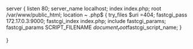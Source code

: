 server {
    listen 80;
    server_name localhost;
    index index.php;
    root /var/www/public_html;
    location ~ \.php$ {
        try_files $uri =404;
        fastcgi_pass  172.17.0.3:9000;
        fastcgi_index index.php;
        include fastcgi_params;
        fastcgi_params SCRIPT_FILENAME $document_root$fastcgi_script_name;
    }

}